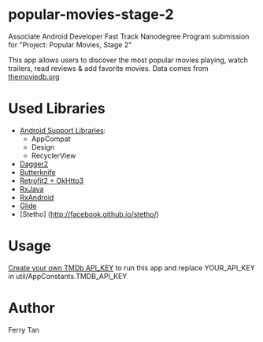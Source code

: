 # popular-movies-stage-2
Associate Android Developer Fast Track Nanodegree Program submission for "Project: Popular Movies, Stage 2"

This app allows users to discover the most popular movies playing, watch trailers, read reviews & add favorite movies.
Data comes from [themoviedb.org](https://themoviedb.org)

# Used Libraries
- [Android Support Libraries](http://developer.android.com/tools/support-library/features.html):
    - AppCompat
    - Design
    - RecyclerView
- [Dagger2](https://google.github.io/dagger/)
- [Butterknife](http://jakewharton.github.io/butterknife/)
- [Retrofit2 + OkHttp3](https://square.github.io/retrofit/)
- [RxJava](https://github.com/ReactiveX/RxJava)
- [RxAndroid](https://github.com/ReactiveX/RxAndroid)
- [Glide](https://github.com/bumptech/glide)
- [Stetho] (http://facebook.github.io/stetho/)


# Usage
[Create your own TMDb API_KEY](https://developers.themoviedb.org/3/getting-started)
 to run this app and replace YOUR_API_KEY in util/AppConstants.TMDB_API_KEY

# Author
 Ferry Tan
